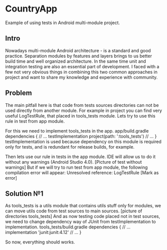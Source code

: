 CountryApp
==========

Example of using tests in Android multi-module project.

## Intro

Nowadays multi-module Android architecture - is a standard and good practice.
Separation modules by features and layers brings to us better build time and well organized architecture.
In the same time unit and integration testing are also an essential part of development.
I faced with a few not very obvious things in combining this two common approaches in project and want to share my knowledge and experience with community.

## Problem

The main pitfall here is that code from tests sources directories can not be used directly from another module.
For example in project you can find very useful LogTestRule, that placed in tools_tests module.
Lets try to use this rule in test from app module.

For this we need to implement tools_tests in the app.
app/build.gradle
dependencies {
    // ...
    testImplementation project(path: ':tools_tests')
    // ...
}
testImplementation is used because dependency on this module is required only for tests, and is redundant for release builds, for example.

Then lets use our rule in tests in the app module. IDE will allow us to do it without any warnings (Android Studio 4.0).
[Picture of test without warnings]
But if we will try to run test from app module, the following compilation error will appear:
Unresolved reference: LogTestRule [Mark as error]

## Solution №1

As tools_tests is a utils module that contains utils stuff only for modules, we can move utils code from test sources to main sources.
[picture of directories tools_tests]
And as now testing code placed not in test sources, we need to change dependency way of JUnit from testImplementation to implementation.
tools_tests/build.gradle
dependencies {
    // ...
    implementation 'junit:junit:4.12'
    // ...
}

So now, everything should works.